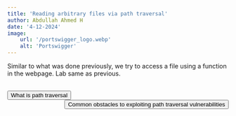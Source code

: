 ```yaml
---
title: 'Reading arbitrary files via path traversal'
author: Abdullah Ahmed H
date: '4-12-2024'
image:
    url: '/portswigger_logo.webp'
    alt: 'Portswigger'
---
```


Similar to what was done previously, we try to access a file using a function in the webpage.
Lab same as previous.

<br>

<a href="/posts/portswigger/8" style="display: inline-block; float: left;">
    <button class="btn">What is path traversal</button>
</a>
<a href="/posts/portswigger/10" style="display: inline-block; float: right;">
    <button class="btn">Common obstacles to exploiting path traversal vulnerabilities</button>
</a>